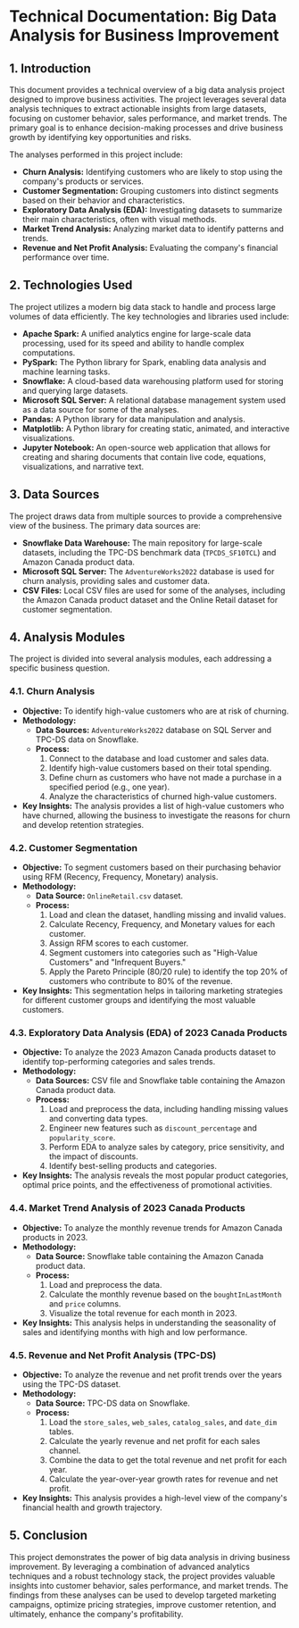
# Technical Documentation: Big Data Analysis for Business Improvement

## 1. Introduction

This document provides a technical overview of a big data analysis project designed to improve business activities. The project leverages several data analysis techniques to extract actionable insights from large datasets, focusing on customer behavior, sales performance, and market trends. The primary goal is to enhance decision-making processes and drive business growth by identifying key opportunities and risks.

The analyses performed in this project include:
- **Churn Analysis:** Identifying customers who are likely to stop using the company's products or services.
- **Customer Segmentation:** Grouping customers into distinct segments based on their behavior and characteristics.
- **Exploratory Data Analysis (EDA):** Investigating datasets to summarize their main characteristics, often with visual methods.
- **Market Trend Analysis:** Analyzing market data to identify patterns and trends.
- **Revenue and Net Profit Analysis:** Evaluating the company's financial performance over time.

## 2. Technologies Used

The project utilizes a modern big data stack to handle and process large volumes of data efficiently. The key technologies and libraries used include:

- **Apache Spark:** A unified analytics engine for large-scale data processing, used for its speed and ability to handle complex computations.
- **PySpark:** The Python library for Spark, enabling data analysis and machine learning tasks.
- **Snowflake:** A cloud-based data warehousing platform used for storing and querying large datasets.
- **Microsoft SQL Server:** A relational database management system used as a data source for some of the analyses.
- **Pandas:** A Python library for data manipulation and analysis.
- **Matplotlib:** A Python library for creating static, animated, and interactive visualizations.
- **Jupyter Notebook:** An open-source web application that allows for creating and sharing documents that contain live code, equations, visualizations, and narrative text.

## 3. Data Sources

The project draws data from multiple sources to provide a comprehensive view of the business. The primary data sources are:

- **Snowflake Data Warehouse:** The main repository for large-scale datasets, including the TPC-DS benchmark data (`TPCDS_SF10TCL`) and Amazon Canada product data.
- **Microsoft SQL Server:** The `AdventureWorks2022` database is used for churn analysis, providing sales and customer data.
- **CSV Files:** Local CSV files are used for some of the analyses, including the Amazon Canada product dataset and the Online Retail dataset for customer segmentation.

## 4. Analysis Modules

The project is divided into several analysis modules, each addressing a specific business question.

### 4.1. Churn Analysis

- **Objective:** To identify high-value customers who are at risk of churning.
- **Methodology:**
    - **Data Sources:** `AdventureWorks2022` database on SQL Server and TPC-DS data on Snowflake.
    - **Process:**
        1. Connect to the database and load customer and sales data.
        2. Identify high-value customers based on their total spending.
        3. Define churn as customers who have not made a purchase in a specified period (e.g., one year).
        4. Analyze the characteristics of churned high-value customers.
- **Key Insights:** The analysis provides a list of high-value customers who have churned, allowing the business to investigate the reasons for churn and develop retention strategies.

### 4.2. Customer Segmentation

- **Objective:** To segment customers based on their purchasing behavior using RFM (Recency, Frequency, Monetary) analysis.
- **Methodology:**
    - **Data Source:** `OnlineRetail.csv` dataset.
    - **Process:**
        1. Load and clean the dataset, handling missing and invalid values.
        2. Calculate Recency, Frequency, and Monetary values for each customer.
        3. Assign RFM scores to each customer.
        4. Segment customers into categories such as "High-Value Customers" and "Infrequent Buyers."
        5. Apply the Pareto Principle (80/20 rule) to identify the top 20% of customers who contribute to 80% of the revenue.
- **Key Insights:** This segmentation helps in tailoring marketing strategies for different customer groups and identifying the most valuable customers.

### 4.3. Exploratory Data Analysis (EDA) of 2023 Canada Products

- **Objective:** To analyze the 2023 Amazon Canada products dataset to identify top-performing categories and sales trends.
- **Methodology:**
    - **Data Sources:** CSV file and Snowflake table containing the Amazon Canada product data.
    - **Process:**
        1. Load and preprocess the data, including handling missing values and converting data types.
        2. Engineer new features such as `discount_percentage` and `popularity_score`.
        3. Perform EDA to analyze sales by category, price sensitivity, and the impact of discounts.
        4. Identify best-selling products and categories.
- **Key Insights:** The analysis reveals the most popular product categories, optimal price points, and the effectiveness of promotional activities.

### 4.4. Market Trend Analysis of 2023 Canada Products

- **Objective:** To analyze the monthly revenue trends for Amazon Canada products in 2023.
- **Methodology:**
    - **Data Source:** Snowflake table containing the Amazon Canada product data.
    - **Process:**
        1. Load and preprocess the data.
        2. Calculate the monthly revenue based on the `boughtInLastMonth` and `price` columns.
        3. Visualize the total revenue for each month in 2023.
- **Key Insights:** This analysis helps in understanding the seasonality of sales and identifying months with high and low performance.

### 4.5. Revenue and Net Profit Analysis (TPC-DS)

- **Objective:** To analyze the revenue and net profit trends over the years using the TPC-DS dataset.
- **Methodology:**
    - **Data Source:** TPC-DS data on Snowflake.
    - **Process:**
        1. Load the `store_sales`, `web_sales`, `catalog_sales`, and `date_dim` tables.
        2. Calculate the yearly revenue and net profit for each sales channel.
        3. Combine the data to get the total revenue and net profit for each year.
        4. Calculate the year-over-year growth rates for revenue and net profit.
- **Key Insights:** This analysis provides a high-level view of the company's financial health and growth trajectory.

## 5. Conclusion

This project demonstrates the power of big data analysis in driving business improvement. By leveraging a combination of advanced analytics techniques and a robust technology stack, the project provides valuable insights into customer behavior, sales performance, and market trends. The findings from these analyses can be used to develop targeted marketing campaigns, optimize pricing strategies, improve customer retention, and ultimately, enhance the company's profitability.
